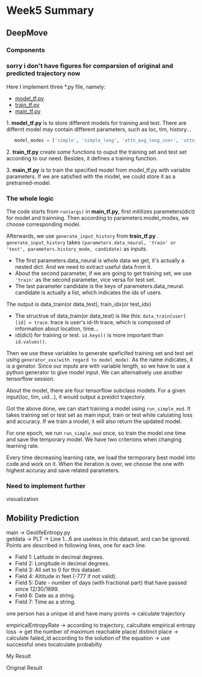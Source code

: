 # Week5 Summary
 ##  DeepMove
### Components
### sorry i don't have figures for comparsion of original and predicted trajectory now
Here I implement three *.py file, namely:

- [model_tf.py](../codes/DeepMove/codes/model_tf.py)
- [train_tf.py](../codes/DeepMove/codes/train_tf.py)
- [main_tf.py](../codes/DeepMove/codes/main_tf.py)  

    
1\. **model_tf.py** is to store different models for training and test. There are differnt model may contain different parameters, such as loc, tim, history...
 ```python
    model_modes = ['simple', 'simple_long', 'attn_avg_long_user', 'attn_local_long']
 ```  
    
2\. **train_tf.py** create some functions to ouput the training set and test set according to our need.
Besides, it defines a training function.

3\. **main_tf.py** is to train the specified model from model_tf.py with variable parameters. If we are satisfied with the model, we could store it as a pretrained-model.  

### The whole logic

The code starts from ```run(args)``` in **main_tf.py**, first initilizes parameters(dict) for model and trainning. Then according to parameters.model_modes, we choose corresponding model.   

Afterwards, we use ```generate_input_history``` from **train_tf.py** . ```generate_input_history``` takes ```(parameters.data_neural, 'train' or 'test', parameters.history_mode, candidate)``` as inputs. 
- The first parameters.data_neural is whole data we get, it's actually a nested dict. And we need to extract useful data from it. 
- About the second parameter,  if we are going to get training set, we use ```'train'``` as the second parameter, vice versa for test set. 
- The last parameter candidate is the keys of parameters.data_neural. candidate is actually a list, which indicates the ids of users.  

The output is data_train(or data_test), train_idx(or test_idx)
- The structrue of data_train(or data_test) is like this: ```data_train[user][id] = trace```. trace is user's id-th trace, which is composed of information about location, time...
- id(dict) for training or test. ```id.keys()``` is more important than ```id.values()```.
  
Then we use these variables to generate speficifed training set and test set using ```generator_xxx(with regard to model_mode)```. As the name indicates, it is a genator. Since our inputs are with variable length, so we have to use a python generator to give model input. We can alternatively use another tensorflow session.

About the model, there are four tensorflow subclass models. For a given input(loc, tim, uid...), it would output a preidct trajectory.

Got the above done, we can start training a model using ```run_simple_mod```. It takes training set or test set as main input, train or test while calulating loss and accuracy. If we train a model, it will also return the updated model.  

For one epoch, we run ```run_simple_mod``` once, so train the model one time and save the temporary model. We have two criterions when changing learning rate.

Every time decreasing learning rate, we load the termporary best model into code and work on it. When the iteration is over, we choose the one with highest accuray and save related parameters. 

### Need to implement further  
visiualization

##  Mobility Prediction

main -> GeolifeEntropy.py  
getdata -> PLT -> Line 1...6 are useless in this dataset, and can be ignored. Points are described in following lines, one for each line.  
 - Field 1: Latitude in decimal degrees.  
  -  Field 2: Longitude in decimal degrees.  
   - Field 3: All set to 0 for this dataset.  
   - Field 4: Altitude in feet (-777 if not valid).  
   - Field 5: Date - number of days (with fractional part) that have passed since 12/30/1899.  
   - Field 6: Date as a string.  
   - Field 7: Time as a string.  

one person has a unique id and have many points -> calculate trajectory
  
empiricalEntropyRate -> according to trajectory, calcultate empirical entropy loss -> get the number of maximum reachable place/ distinct place -> calculate failed_id according to the solution of the equation -> use successful ones tocalculate probabilty

My Result

Original Result



